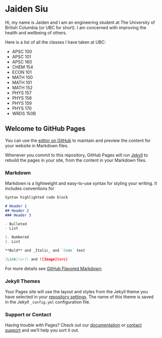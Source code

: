 # Jaiden Siu
Hi, my name is Jaiden and I am an engineering student at The University of British Columbia (or UBC for short). I am concerned with improving the health and wellbeing of others.

Here is a list of all the classes I have taken at UBC:
- APSC 100
- APSC 101
- APSC 160
- CHEM 154
- ECON 101
- MATH 100
- MATH 101
- MATH 152
- PHYS 157
- PHYS 158
- PHYS 159
- PHYS 170
- WRDS 150B

## Welcome to GitHub Pages

You can use the [editor on GitHub](https://github.com/jaidensiu/jaidensiu.github.io/edit/main/README.md) to maintain and preview the content for your website in Markdown files.

Whenever you commit to this repository, GitHub Pages will run [Jekyll](https://jekyllrb.com/) to rebuild the pages in your site, from the content in your Markdown files.

### Markdown

Markdown is a lightweight and easy-to-use syntax for styling your writing. It includes conventions for

```markdown
Syntax highlighted code block

# Header 1
## Header 2
### Header 3

- Bulleted
- List

1. Numbered
2. List

**Bold** and _Italic_ and `Code` text

[Link](url) and ![Image](src)
```

For more details see [GitHub Flavored Markdown](https://guides.github.com/features/mastering-markdown/).

### Jekyll Themes

Your Pages site will use the layout and styles from the Jekyll theme you have selected in your [repository settings](https://github.com/jaidensiu/jaidensiu.github.io/settings/pages). The name of this theme is saved in the Jekyll `_config.yml` configuration file.

### Support or Contact

Having trouble with Pages? Check out our [documentation](https://docs.github.com/categories/github-pages-basics/) or [contact support](https://support.github.com/contact) and we’ll help you sort it out.
